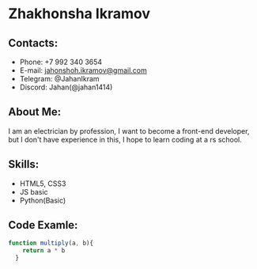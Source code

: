 # Zhakhonsha Ikramov

## Contacts:
* Phone: +7 992 340 3654
* E-mail: jahonshoh.ikramov@gmail.com
* Telegram: @JahanIkram
* Discord: Jahan(@jahan1414)

## About Me:
I am an electrician by profession, I want to become a front-end developer,
but I don't have experience in this, I hope to learn coding at a rs school.

## Skills:
* HTML5, CSS3
* JS basic
* Python(Basic)

## Code Examle:
``` javascript
function multiply(a, b){
    return a * b
  }
```